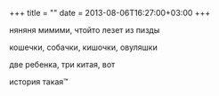 +++
title = ""
date = 2013-08-06T16:27:00+03:00
+++

няняня мимими, чтойто лезет из пизды


кошечки, собачки, кишочки, овуляшки


две ребенка, три китая, вот


история такая™


